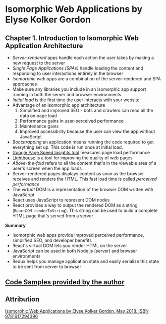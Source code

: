 # Isomorphic Web Applications by Elyse Kolker Gordon

## Chapter 1. Introduction to Isomorphic Web Application Architecture
- *Server-rendered* apps handle each action the user takes by making a new request to the server
- *Single Page Applications (SPAs)* handle loading the content and responding to user interactions entirely in the browser
- *Isomorphic web apps* are a combination of the server-rendered and SPA approaches
- Make sure any libraries you include in an isomorphic app support running in both the server and browser environments
- *Initial load* is the first time the user interacts with your website
- Advantage of an isomorphic app architecture
  1. Simplified and improved SEO - bots and crawlers can read all the data on page load
  2. Performance gains in user-perceived performance
  3. Maintenance gains
  4. Improved accessibility because the user can view the app without JavaScript
- *Bootstrapping* an application means running the code required to get everything set up. This code is run once at initial load.
- [Google Page Speed Insights tool](https://developers.google.com/speed/pagespeed/insights/) measures page load performance
- [Lighthouse](https://developers.google.com/web/tools/lighthouse/) is a tool for improving the quality of web pages
- *Above-the-fold* refers to all the content that's in the viewable area of a user's screen when the app loads
- Server-rendered pages displays content as soon as the browser receives and renders the HTML. This fast load time is called *perceived performance*
- The *virtual* DOM is a representation of the browser DOM written with JavaScript
- React uses JavaScript to represent DOM nodes
- React provides a way to output the rendered DOM as a string (`ReactDOM.renderToString`). This string can be used to build a complete HTML page that's served from a server

**Summary**
- Isomorphic web apps provide improved perceived performance, simplified SEO, and developer benefits
- React's virtual DOM lets you render HTML on the server
- JavaScript can be used in both Node.js (server) and browser environments
- Redux helps you manage application state and easily serialize this state to be sent from server to browser

## [Code Samples provided by the author](https://github.com/isomorphic-dev-js)

## Attribution
[Isomorphic Web Applications by Elyse Kolker Gordon, May 2018, ISBN 9781617294396](https://www.manning.com/books/isomorphic-web-applications)